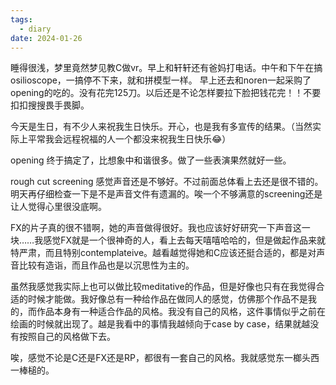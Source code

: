```yaml
---
tags:
  - diary
date: 2024-01-26
---
```

睡得很浅，梦里竟然梦见教C做vr。早上和轩轩还有爸妈打电话。中午和下午在搞osilioscope，一搞停不下来，就和拼模型一样。
早上还去和noren一起采购了opening的吃的。没有花完125刀。以后还是不论怎样要拉下脸把钱花完！！不要扣扣搜搜畏手畏脚。 

今天是生日，有不少人来祝我生日快乐。开心，也是我有多宣传的结果。（当然实际上平常我会远程祝福的人一个都没来祝我生日快乐😂）

opening 终于搞定了，比想象中和谐很多。做了一些表演果然就好一些。

rough cut screening 感觉声音还是不够好。不过前面总体看上去还是很不错的。明天再仔细检查一下是不是声音文件有遗漏的。唉一个不够满意的screening还是让人觉得心里很没底啊。

FX的片子真的很不错啊，她的声音做得很好。我也应该好好研究一下声音这一块……我感觉FX就是一个很神奇的人，看上去每天嘻嘻哈哈的，但是做起作品来就特严肃，而且特别contemplateive。越看越觉得她和C应该还挺合适的，都是对声音比较有造诣，而且作品也是以沉思性为主的。

虽然我感觉我实际上也可以做比较meditative的作品，但是好像也只有在我觉得合适的时候才能做。我好像总有一种给作品在做同人的感觉，仿佛那个作品不是我的，而作品本身有一种适合作品的风格。我没有自己的风格，这件事情似乎之前在绘画的时候就出现了。越是我看中的事情我越倾向于case by case，结果就越没有按照自己的风格做下去。



唉，感觉不论是C还是FX还是RP，都很有一套自己的风格。我就感觉东一榔头西一棒槌的。
